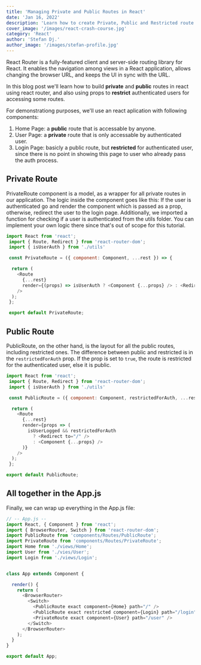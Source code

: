 ```yaml
---
title: 'Managing Private and Public Routes in React'
date: 'Jan 16, 2022'
description: 'Learn how to create Private, Public and Restricted route with react router'
cover_image: '/images/react-crash-course.jpg'
category: 'React'
author: 'Stefan Dj.'
author_image: '/images/stefan-profile.jpg'
---
```


React Router is a fully-featured client and server-side routing library for React. It enables the navigation among views in a React application, allows changing the browser URL, and keeps the UI in sync with the URL.

In this blog post we'll learn how to build **private** and **public** routes in react using react router, and also using props to **restrict** authenticated users for accessing some routes.

For demonstrationg purposes, we'll use an react aplication with following components:

1. Home Page: a **public** route that is accessable by anyone.
2. User Page: a **private** route that is only accessable by authenticated user.
3. Login Page: basicly a public route, but **restricted** for authenticated user, since there is no point in showing this page to user who already pass the auth process.


## Private Route

PrivateRoute component is a model, as a wrapper for all private routes in our application. The logic inside the component goes like this: If the user is authenticated go and render the component which is passed as a prop, otherwise, redirect the user to the login page. Additionally, we imported a function for checking if a user is authenticated from the utils folder. You can implement your own logic there since that's out of scope for this tutorial.

```javascript
import React from 'react';
 import { Route, Redirect } from 'react-router-dom';
 import { isUserAuth } from './utils'

 const PrivateRoute = ({ component: Component, ...rest }) => {   

  return (
    <Route
      {...rest}
      render={(props) => isUserAuth ? <Component {...props} /> : <Redirect to="/login" />}
    />
  );
 };

 export default PrivateRoute;
```

## Public Route

PublicRoute, on the other hand, is the layout for all the public routes, including restricted ones. The difference between public and restricted is in the `restrictedForAuth` prop. If the prop is set to `true`, the route is restricted for the authenticated user, else it is public.

```javascript
import React from 'react';
 import { Route, Redirect } from 'react-router-dom';
 import { isUserAuth } from './utils'

 const PublicRoute = ({ component: Component, restrictedForAuth, ...rest }) => {

  return (
    <Route
      {...rest}
      render={props => (
        isUserLogged && restrictedForAuth
          ? <Redirect to="/" />
          : <Component {...props} />
      )}
    />
  );
 };

export default PublicRoute;
```

## All together in the App.js

Finally, we can wrap up everything in the App.js file:

```javascript
// -- App.js --
import React, { Component } from 'react';
import { BrowserRouter, Switch } from 'react-router-dom';
import PublicRoute from 'components/Routes/PublicRoute';
import PrivateRoute from 'components/Routes/PrivateRoute';
import Home from './views/Home';
import User from './vies/User';
import Login from './views/Login';


class App extends Component {

  render() {
    return (
      <BrowserRouter>
        <Switch>
          <PublicRoute exact component={Home} path="/" />
          <PublicRoute exact restricted component={Login} path="/login" />
          <PrivateRoute exact component={User} path="/user" />
        </Switch>
      </BrowserRouter>
    );
  }
}

export default App;

```